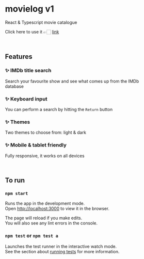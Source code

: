 # movielog v1

React & Typescript movie catalogue

Click here to use it 👉🏻  [link](http://movielog.vercel.app)

<!-- ![Movielog](imgur link) -->

<br> 

## Features

### ✨ IMDb title search
Search your favourite show and see what comes up from the IMDb database
### ✨ Keyboard input
You can perform a search by hitting the `Return` button
### ✨ Themes
Two themes to choose from: light & dark
### ✨ Mobile & tablet friendly
Fully responsive, it works on all devices

<br>

## To run

### `npm start`

Runs the app in the development mode.\
Open [http://localhost:3000](http://localhost:3000) to view it in the browser.

The page will reload if you make edits.\
You will also see any lint errors in the console.

### `npm test` or `npm test a`

Launches the test runner in the interactive watch mode.\
See the section about [running tests](https://facebook.github.io/create-react-app/docs/running-tests) for more information.